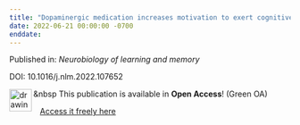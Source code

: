 ```yaml
---
title: "Dopaminergic medication increases motivation to exert cognitive control by reducing subjective effort costs in Parkinson's patients."
date: 2022-06-21 00:00:00 -0700
enddate:
---
```


Published in: *Neurobiology of learning and memory*

DOI: 10.1016/j.nlm.2022.107652

<img src=https://upload.wikimedia.org/wikipedia/commons/thumb/7/77/Open_Access_logo_PLoS_transparent.svg/800px-Open_Access_logo_PLoS_transparent.svg.png alt="drawing" width="40" align="left"/> &nbsp This publication is available in <strong>Open Access</strong>! (Green OA)

&nbsp;&nbsp;&nbsp;[Access it freely here](https://doi.org/10.1101/2022.02.07.22270623
)

